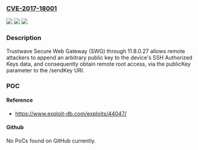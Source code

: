 ### [CVE-2017-18001](https://cve.mitre.org/cgi-bin/cvename.cgi?name=CVE-2017-18001)
![](https://img.shields.io/static/v1?label=Product&message=n%2Fa&color=blue)
![](https://img.shields.io/static/v1?label=Version&message=n%2Fa&color=blue)
![](https://img.shields.io/static/v1?label=Vulnerability&message=n%2Fa&color=brighgreen)

### Description

Trustwave Secure Web Gateway (SWG) through 11.8.0.27 allows remote attackers to append an arbitrary public key to the device's SSH Authorized Keys data, and consequently obtain remote root access, via the publicKey parameter to the /sendKey URI.

### POC

#### Reference
- https://www.exploit-db.com/exploits/44047/

#### Github
No PoCs found on GitHub currently.

